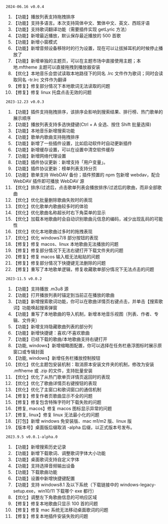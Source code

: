 `2024-06.16 v0.0.4`

1. 【功能】播放列表支持拖拽排序
2. 【功能】支持多语言。本次支持简体中文、繁体中文、英文、西班牙语
3. 【功能】支持歌词翻译功能（需要插件实现 getLyric 方法）
4. 【功能】新增最近播放，默认保存最近播放的 500 首歌
5. 【功能】新增小窗模式
6. 【功能】新增音频设备移除时的行为设置，现在可以让拔掉耳机的时候停止播放了
7. 【功能】新增单独的主题页，可以在主题市场中直接使用主题；本地.mftheme 主题可以直接拖拽到播放器安装
8. 【优化】本地音乐会尝试读取本地路径下的同名 .lrc 文件作为歌词；同时会读取同名 -tr.lrc 文件作为翻译
9. 【修复】修复部分情况下本地歌词无法读取的问题
10. 【修复】修复 linux 托盘点击无效的问题

`2023-12.23 v0.0.3`

1. 【功能】插件支持拖拽排序，该排序会影响到搜索结果、排行榜、热门歌单的展示顺序
2. 【功能】播放列表支持多选快捷键(Ctrl + A 全选、按住 Shift 批量选择)
3. 【功能】本地音乐新增搜索功能
4. 【功能】歌单内歌曲支持拖拽排序
5. 【功能】新增了一些插件设置，比如启动软件时自动更新插件
6. 【功能】新增缓存设置，可以在设置中清空软件缓存
7. 【功能】新增网络代理设置
8. 【功能】插件协议更新：新增支持「用户变量」。
9. 【功能】插件协议更新：榜单列表支持分页
10. 【功能】歌单支持 WebDAV 备份；插件预置的 npm 包新增 webdav，配合 WebDAV 插件即可播放 WebDAV 源
11. 【优化】排序/过滤后，点击歌单列表会播放排序/过滤后的歌曲，而非全部歌曲
12. 【优化】优化批量删除歌曲失败时的表现
13. 【优化】优化歌单内歌曲较多时的体验
14. 【优化】优化歌曲名称超长时右下角菜单的显示
15. 【优化】加载本地歌曲时会自动识别歌曲元信息的编码，减少出现乱码的可能性
16. 【优化】优化本地歌曲过多时的拖拽表现
17. 【优化】优化 windows7/8 部分按钮的表现
18. 【修复】修复 macos、linux 本地歌曲无法播放的问题
19. 【修复】修复部分情况下无法右键打开下载文件夹的问题
20. 【修复】修复 macos 输入框无法粘贴的问题
21. 【修复】修复部分情况下快捷键无法删除的问题
22. 【修复】重写了本地歌单逻辑，修复收藏歌单部分情况下无法点击的问题

`2023-11.5 v0.0.2`

1. 【功能】支持播放 .m3u8 源
2. 【功能】打开播放列表时锚定到当前正在播放的歌曲
3. 【功能】新增搜索歌词功能，你可以在歌曲详情页右键点击，并单击【搜索歌词】功能唤起搜索弹窗
4. 【功能】重写了本地歌曲的导入机制，新增本地音乐视图（列表、作者、专辑、文件夹）
5. 【功能】新增支持隐藏歌曲列表的部分列
6. 【功能】新增快捷键：喜欢/不喜欢歌曲
7. 【功能】已经下载的歌曲/本地歌曲支持右键打开
8. 【功能, windows】新增缩略图配置，你可以选择在任务栏悬浮图标时展示原窗口或专辑封面
9. 【功能, windows】新增任务栏播放控制按钮
10. 【优化】优化主题包安装机制：取消原本安装文件夹的机制，修改为安装 .mftheme 或 .zip 的文件，支持批量安装
11. 【优化】优化了从热门歌单页详情页返回时的表现
12. 【优化】优化了歌曲详情页右键按钮的表现
13. 【优化】优化了主窗口和歌词窗口的通信机制
14. 【修复】修复作者页歌曲显示不全的问题
15. 【修复】修复包含特殊字符时下载失败的问题
16. 【修复, macos】修复 macos 图标显示异常的问题
17. 【修复, linux】修复 linux 无法最小化的问题
18. 【打包】新增 windows 免安装版、mac m1/m2 版、linux 版
19. 【版本号】桌面版后缀取消 -alpha 后缀，以正式版本号发布。

`2023.9.5 v0.0.1-alpha.0`

1. 【功能】新增搜索历史记录
2. 【功能】新增下载歌词、调整歌词字体大小功能
3. 【功能】桌面歌词支持自定义字体
4. 【功能】支持选择音频输出设备
5. 【功能】下载歌曲功能
6. 【功能】设置中新增快捷键配置
7. 【功能】支持 windows8.1 及以下系统（下载链接中的 windows-legacy-setup.exe，win10/11 下载哪个 exe 都行）
8. 【优化】调整左下角歌曲信息的可响应区域
9. 【修复】修复本地歌曲只显示 100 首的问题
10. 【修复】修复 mac 系统无法移动桌面歌词的问题
11. 【修复】修复本地插件安装失败的问题
